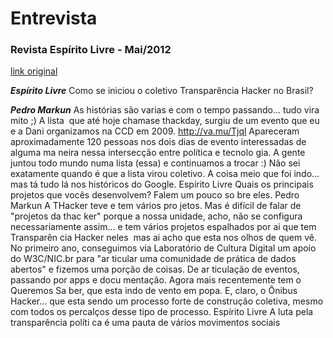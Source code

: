 # Entrevista
### Revista Espírito Livre - Mai/2012

[link original]()

***Espírito Livre*** Como se iniciou o coletivo
Transparência Hacker no Brasil?

***Pedro Markun*** As histórias são varias e com o
tempo passando... tudo vira mito ;)
A lista ­ que até hoje chama­se thackday, surgiu
de um evento que eu e a Dani organizamos na
CCD em 2009. http://va.mu/Tjql
Apareceram aproximadamente 120 pessoas nos
dois dias de evento interessadas de alguma ma­
neira nessa intersecção entre política e tecnolo­
gia.
A gente juntou todo mundo numa lista (essa) e
continuamos a trocar :)
Não sei exatamente quando é que a lista virou
coletivo. A coisa meio que foi indo... mas tá tudo
lá nos históricos do Google.
Espírito Livre Quais os principais projetos
que vocês desenvolvem? Falem um pouco so­
bre eles.
Pedro Markun A THacker teve e tem vários pro­
jetos. Mas é difícil de falar de "projetos da thac­
ker" porque a nossa unidade, acho, não se
configura necessariamente assim... e tem vários
projetos espalhados por ai que tem Transparên­
cia Hacker neles ­ mas ai acho que esta nos
olhos de quem vê.
No primeiro ano, conseguimos via Laboratório de
Cultura Digital um apoio do W3C/NIC.br para "ar­
ticular uma comunidade de prática de dados
abertos" e fizemos uma porção de coisas. De ar­
ticulação de eventos, passando por apps e docu­
mentação.
Agora mais recentemente tem o Queremos Sa­
ber, que esta indo de vento em popa.
E, claro, o Ônibus Hacker... que esta sendo um
processo forte de construção coletiva, mesmo
com todos os percalços desse tipo de processo.
Espírito Livre A luta pela transparência políti­
ca é uma pauta de vários movimentos sociais
